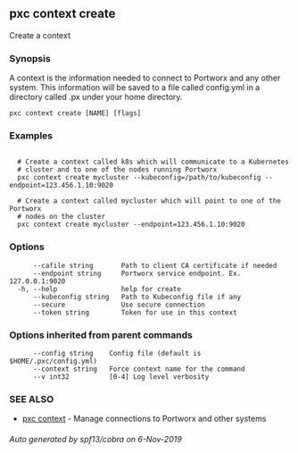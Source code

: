 ## pxc context create

Create a context

### Synopsis

A context is the information needed to connect to
Portworx and any other system. This information will be saved
to a file called config.yml in a directory called .px under
your home directory.

```
pxc context create [NAME] [flags]
```

### Examples

```

  # Create a context called k8s which will communicate to a Kubernetes
  # cluster and to one of the nodes running Portworx
  pxc context create mycluster --kubeconfig=/path/to/kubeconfig --endpoint=123.456.1.10:9020

  # Create a context called mycluster which will point to one of the Portworx
  # nodes on the cluster
  pxc context create mycluster --endpoint=123.456.1.10:9020
```

### Options

```
      --cafile string       Path to client CA certificate if needed
      --endpoint string     Portworx service endpoint. Ex. 127.0.0.1:9020
  -h, --help                help for create
      --kubeconfig string   Path to Kubeconfig file if any
      --secure              Use secure connection
      --token string        Token for use in this context
```

### Options inherited from parent commands

```
      --config string    Config file (default is $HOME/.pxc/config.yml)
      --context string   Force context name for the command
      --v int32          [0-4] Log level verbosity
```

### SEE ALSO

* [pxc context](pxc_context.md)	 - Manage connections to Portworx and other systems

###### Auto generated by spf13/cobra on 6-Nov-2019
